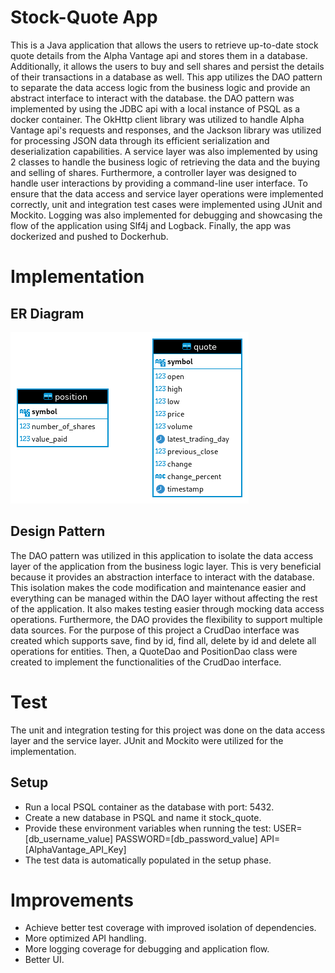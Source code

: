 # Stock-Quote App

This is a Java application that allows the users to retrieve up-to-date stock quote details from the Alpha Vantage api and stores them in a database.
Additionally, it allows the users to buy and sell shares and persist the details of their transactions in a database as well.
This app utilizes the DAO pattern to separate the data access logic from the business logic and provide an abstract interface to interact with the database.
the DAO pattern was implemented by using the JDBC api with a local instance of PSQL as a docker container.
The OkHttp client library was utilized to handle Alpha Vantage api's requests and responses, and the Jackson library was utilized for processing JSON data through its efficient serialization and deserialization capabilities.
A service layer was also implemented by using 2 classes to handle the business logic of retrieving the data and the buying and selling of shares.
Furthermore, a controller layer was designed to handle user interactions by providing a command-line user interface.
To ensure that the data access and service layer operations were implemented correctly, unit and integration test cases were implemented using JUnit and Mockito.
Logging was also implemented for debugging and showcasing the flow of the application using Slf4j and Logback. Finally, the app was dockerized and pushed to Dockerhub.

# Implementation

## ER Diagram

![Erd Diagram](./assets/erd.png)

## Design Pattern

The DAO pattern was utilized in this application to isolate the data access layer of the application from the business logic layer.
This is very beneficial because it provides an abstraction interface to interact with the database.
This isolation makes the code modification and maintenance easier and everything can be managed within the DAO layer without affecting the rest of the application.
It also makes testing easier through mocking data access operations. Furthermore, the DAO provides the flexibility to support multiple data sources.
For the purpose of this project a CrudDao interface was created which supports save, find by id, find all, delete by id and delete all operations for entities.
Then, a QuoteDao and PositionDao class were created to implement the functionalities of the CrudDao interface.

# Test

The unit and integration testing for this project was done on the data access layer and the service layer. JUnit and Mockito were utilized for the implementation.

## Setup

- Run a local PSQL container as the database with port: 5432.
- Create a new database in PSQL and name it stock_quote.
- Provide these environment variables when running the test: USER=[db_username_value] PASSWORD=[db_password_value] API=[AlphaVantage_API_Key]
- The test data is automatically populated in the setup phase.

# Improvements

- Achieve better test coverage with improved isolation of dependencies.
- More optimized API handling.
- More logging coverage for debugging and application flow.
- Better UI.


